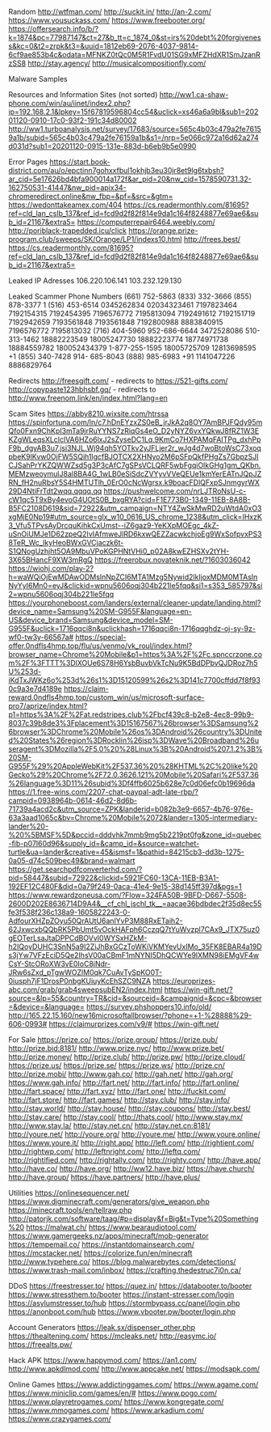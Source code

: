 Random
http://wtfman.com/
http://suckit.in/
http://an-2.com/
https://www.yousuckass.com/
https://www.freebooter.org/
https://offersearch.info/b/?k=1874&pc=77987147&ct=27&b_tt=c_1874_0&st=irs%20debt%20forgiveness&kc=0&t2=zrpk&t3=&uuid=1812eb69-2076-4037-9814-6cf9ae853b4c&odata=MFNKZ0tQc0M5R1FvdU01SG9xMFZHdXR1SmJzanRzSS8
http://stay.agency/
http://musicalcompositionfly.com/

Malware Samples


Resources and Information Sites (not sorted)
http://ww1.ca-shaw-phone.com/win/au/iinet/index2.php?ip=192.168.2.1&lpkey=15f67819596804cc54&uclick=xs46a6a9bl&sub1=20201120-0910-17c0-93f2-191c34d80002
http://ww1.turboanalysis.net/survey/17683/source=565c4b03c479a2fe76159a1b/subid=565c4b03c479a2fe76159a1b&s1=/nrp=5e066c972a16d62a274d031d?sub1=20201120-0915-131e-883d-b6eb9b5e0990

Error Pages
https://start.book-district.com/au/o/epctinn7gohxxfbul1okhjb3eu30jr8et9lg6txbsh?ar_cid=5e17626bd4bfa900014a172f&ar_pid=20&nw_cid=1578590731.32-162750531-41447&nw_pid=apix34-chromeredirect.online&nw_fbp=&pf=&src=&gtm=
https://wedonttakeamex.com/404
https://cs.readermonthly.com/81695?ref=cld_lan_cslb_137&ref_id=fcd9d2f82f814e9da1c164f8248877e69ae6&sub_id=21167&extra5=
https://computerrepair6464.weebly.com/
http://poriblack-trapedded.icu/click
https://orange.prize-program.club/sweeps/SK/Orange/LP1/indexs10.html
http://frees.best/
https://cs.readermonthly.com/81695?ref=cld_lan_cslb_137&ref_id=fcd9d2f82f814e9da1c164f8248877e69ae6&sub_id=21167&extra5=

Leaked IP Adresses
106.220.106.141
103.232.129.130


Leaked Scammer Phone Numbers
(661) 752-5863‬
(833) 332-3666 
(855) 878-3377
1 (516) 453-6514
0345262834
02034323461
7197823464
7192154315
7192454395
7196576772
7195813094
7192491612
7192151719
7192942659
7193561848
7193561848
7192800988
8883840915
7196576772
7195813032
(716) 404-5960
952-686-6644
3472528086
510-313-1462
18882223549
18005247730
18882223774
18774971738
18884559782
180052434379
1-877-255-1595
18005725709
12813698595
+1 (855) 340-7428
914- 685-8043
(888) 985-6983‬
+91 1141047226
8886829764

Redirects
http://freesgift.com/ - redirects to https://521-gifts.com/
 http://copypaste123hbhsbf.gq/ - redirects to http://www.freenom.link/en/index.html?lang=en


Scam Sites
https://abby8210.wixsite.com/htrssa
https://spinfortuna.com/ln/c7.hDnEYzxZS0eB_jrJkA2q8OY7AmBPJFQdy95mQfo0Fxn9ChKpI3mTa9jrRuYYNS7zRiqGs4eO_D2yNYZ6vxYQkwJ8fRZ1W3EKZgWLeqsXLclclVA6HZo6lxJ2sZyseDC1Lq.9KmCo7HXPAMqFAITPg_dxhPpF9b_dgyAB3u7.jsi3NJL.Wj94qh5YOTkv2yJFLjer2r_wJg4d7woBtoWsC73xoqpbeK9lKvw0OjFW5SQih1lgcfBJOTCX2XHNyo2M6pSFpQkfPHgZs7GbpzSJICJSahPrYKZQWWZsd5g3P3cAfC7gSPsVCLQRF5wbFgqiOlkGHg1gm_QKbn.MEMzweoymulJ8al8BA4G_1wLB0eSiSdcZVYyvVVeQEUe1kmYerEATnJQpJZRN_fH2nuRbsY5S4HMTUTlh_0ErO0cNcWgrsx.k9boacFDlQFxpSJnmgyrWX29D4NtiFrTdt2wqq.qqqq.qq
https://pushwelcome.com/nrLJTRoNsU-c-cW1qc5T9xBy4evoG4UOtS0B_bxgRYA?cid=F1E773B0-1349-11EB-8A8B-B5FC2108D619&sid=72922&utm_campaign=NTY4ZwSkMwRD2uWtdA0xO3xgMjE0Np19#utm_source=glx_w10_0616_US_chrome_1238&utm_click=IHxzK3_Vfu5TPvsAyDrcquKihkCxUmst--iZ6gaz9-YeKXpMOEgc_4kZ-uSnOiUMJe1D62zpeQ2IvIAfmweJlRD6kxwQEZZacwkchjoEg9WxSofpvxPS38TeR_Wc_IkyHeoBWxGVCjaczk6t-S1QNogUzhjht5OA9MbuVPoKGPHNtVHi0_p02A8kwEZHSXv2tYH-3X65BHancF9XW3mRgQ
https://freerobux.novateknik.net/?1603036042
https://wiohj.com/play-2?h=waWQiOjEwMDAwODMsInNpZCI6MTA1Mzg5Nywid2lkIjoxMDM0MTAsInNyYyI6Mn0=eyJ&clickid=wpnu5606oqj304b221le5fqq&si1=s353_585797&si2=wpnu5606oqj304b221le5fqq
https://yourphoneboost.com/landers/external/cleaner-update/landing.html?device_name=Samsung%20SM-G955F&language=en-US&device_brand=Samsung&device_model=SM-G955F&uclick=1716qqci8n&uclickhash=1716qqci8n-1716qqghdz-oj-sy-9z-wf0-tw3y-66567a#
https://special-offer.0ndfls4hmp.top/flu/us/venmo/vk_roul/index.html?browser_name=Chrome%20Mobile&p1=https%3A%2F%2Fc.spnccrzone.com%2F%3FTTT%3DlXOUe6S78H6YsbBuvbVkTcNu9K5BdDPbvQJDRoz7h5U%253d-iKdTxJWKz6o%253d%26s1%3D15120599%26s2%3D141c7700cffdd7f8f930c9a3e7d4189e
https://claim-reward.0ndfls4hmp.top/custom_win/us/microsoft-surface-pro7/aprize/index.html?p1=https%3A%2F%2Fat.redstripes.club%2Fbcf439c8-b2e8-4ec8-99b9-8037c39b8de3%3Fplacement%3D15167567%26browser%3DSamsung%26browser%3DChrome%20Mobile%26os%3DAndroid%26country%3DUnited%20States%26region%3DRocklin%26isp%3DWave%20Broadband%26useragent%3DMozilla%2F5.0%20%28Linux%3B%20Android%207.1.2%3B%20SM-G955F%29%20AppleWebKit%2F537.36%20%28KHTML%2C%20like%20Gecko%29%20Chrome%2F72.0.3626.121%20Mobile%20Safari%2F537.36%26language%3D11%26subid%3Df4ffb6025b628e7c0d06efc0b19696da
https://1.free-wins.com/2207-chat-paypal-adt-late-rbp/?campid=0938964b-0614-46d2-8d6b-71739a4acd2c&utm_source=ZPK&landerid=b082b3e9-6657-4b76-976e-63a3aad1065c&bv=Chrome%20Mobile%2072&lander=1305-intermediary-lander%20-%20%5BMSF%5D&pccid=dddvhk7mmb9mg5b2219pt0fg&zone_id=quebec-fib-p07l60d96&supply_id=&camp_id=&source=watchet-turtle&ua=lander&creative=45&ismsf=1&pathid=84215cb3-dd3b-1275-0a05-d74c509bec49&brand=walmart
https://get.searchpdfconverterhd.com/?pid=58447&subid=72922&clickid=5921FC60-13CA-11EB-B3A1-192EF12C480F&did=0a79f249-0aca-41e4-9e15-38d145ff397d&pgs=1
https://www.rewardzoneusa.com/?Flow=324FA50B-9BFD-D667-5508-2600D202E8636714D9A4&__cf_chl_jschl_tk__=aacae36bdbdec2f35d8ec55fe3f538f236c138a9-1605822243-0-AdfourXHZpZOyu50QrAUtU6anlYvP3M88RxETaih2-62JxwcxbQQbRK5PbUmt5vOckHAFph6CczqQ7tYuWvzpl7CAx9_JTX75uz0gEOTerLsaJtaDPPCdBOVvI0WYSxHZkM-h2IQoyDUHC3SnN5a9I2ZiJhBxGCzToWKiVKMYevUxIMo_35FK8EBAR4a19Ds3jYw7VFzEciD5Qe2IhsV00aCBmF1mNYNI5DhQCWYe9lXMN98iEMgVF4wCsY-StcORoXW3vE0IoC8jNdr-JRw6sZxd_pTgwWOZlM0qk7CuAvTySpKO0T-0iusph7jF1DrosP0nbgKUiuyKcEhSZC9NZA
https://europrizes-abc.com/grab/grab4sweepsubEN2/index.html
https://win-gift.net/?source=&lp=55&country=TR&cid=&sourceid=&campaignid=&cpc=&browser=&device=&language=
https://survey.phshoppers10.info/old/
http://165.22.15.160/new16microsoftallbrowser/?phone=+1-%28888%29-606-0993#
https://claimurprizes.com/v9/#
https://win-gift.net/

For Sale
https://prize.co/
https://prize.group/
https://prize.pub/
http://prize.bid:8181/
http://www.prize.nyc/
http://www.prize.bet/
http://prize.money/
http://prize.club/
http://prize.pw/
http://prize.cloud/
https://prize.us/
https://prize.se/
https://prize.ws/
http://prize.cn/
http://prize.mobi/
http://www.gah.co/
http://gah.net/
http://gah.org/
https://www.gah.info/
http://fart.net/
http://fart.info/
http://fart.online/
http://fart.space/
http://fart.xyz/
http://fart.one/
http://fuckit.com/
http://fart.store/
http://fart.games/
http://stay.club/
http://stay.info/
http://stay.world/
http://stay.house/
http://stay.coupons/
http://stay.best/
http://stay.care/
http://stay.cool/
http://thats.cool/
http://www.stay.mx/
http://www.stay.la/
http://stay.net.cn/
http://stay.net.cn:8181/
http://youre.net/
http://youre.org/
http://youre.me/
http://www.youre.online/
https://www.youre.it/
http://right.app/
http://left.com/
http://rightient.com/
http://rightwp.com/
http://leftnright.com/
http://leftq.com/
http://rightified.com/
http://rightally.com/
http://righty.com/
http://have.app/
http://have.co/
http://have.org/
http://ww12.have.biz/
https://have.church/
http://have.group/
https://have.partners/
http://have.plus/


Utilities
https://onlinesequencer.net/
https://www.digminecraft.com/generators/give_weapon.php
https://minecraft.tools/en/tellraw.php
http://patorjk.com/software/taag/#p=display&f=Big&t=Type%20Something%20
https://malwat.ch/
https://www.bearaudiotool.com/
https://www.gamergeeks.nz/apps/minecraft/mob-generator
https://tempemail.co/
https://instantdomainsearch.com/
https://mcstacker.net/
https://colorize.fun/en/minecraft
http://www.typehere.co/
https://blog.malwarebytes.com/detections/
https://www.trash-mail.com/inbox/
https://crafting.thedestruc7i0n.ca/


DDoS
https://freestresser.to/
https://quez.in/
https://databooter.to/booter
https://www.stressthem.to/booter
https://instant-stresser.com/login
https://asylumstresser.to/hub
https://stormbypass.cc/panel/login.php
https://anonboot.com/hub
https://www.vbooter.pw/booter/login.php


Account Generators
https://leak.sx/dispenser_other.php
https://thealtening.com/
https://mcleaks.net/
http://easymc.io/
https://freealts.pw/


Hack APK
https://www.happymod.com/
https://an1.com/
http://www.apkdlmod.com/
http://www.appcake.net/
https://modsapk.com/


Online Games
https://www.addictinggames.com/
https://www.agame.com/
https://www.miniclip.com/games/en/#
https://www.pogo.com/
https://www.playretrogames.com/
https://www.kongregate.com/
https://www.mmogames.com/
https://www.arkadium.com/
https://www.crazygames.com/



